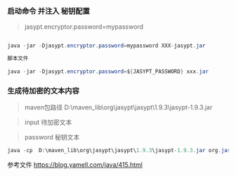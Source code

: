 ### 启动命令 并注入 秘钥配置

> jasypt.encryptor.password=mypassword

```java

java -jar -Djasypt.encryptor.password=mypassword XXX-jasypt.jar

脚本文件
        
java -jar -Djasypt.encryptor.password=${JASYPT_PASSWORD} xxx.jar
```

### 生成待加密的文本内容

> maven包路径 D:\maven_lib\org\jasypt\jasypt\1.9.3\jasypt-1.9.3.jar

> input 待加密文本

> password 秘钥文本

```java
java -cp  D:\maven_lib\org\jasypt\jasypt\1.9.3\jasypt-1.9.3.jar org.jasypt.intf.cli.JasyptPBEStringEncryptionCLI input="mypassword" password=35579B7F9C8CB15E
``` 

参考文件  https://blog.yamell.com/java/415.html

